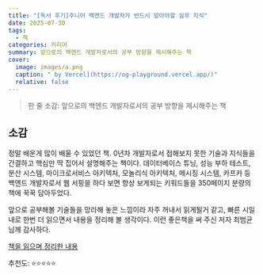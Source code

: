 ```yaml
---
title: "[독서 후기]주니어 백엔드 개발자가 반드시 알아야할 실무 지식"
date: 2025-07-30
tags:
  - 책
categories: 커리어
summary: 앞으로의 백엔드 개발자로서의 공부 방향을 제시해주는 책
cover:
  image: images/a.png
  caption: " by Vercel](https://og-playground.vercel.app/)"
  relative: false
---
```

> 한 줄 소감: 앞으로의 백엔드 개발자로서의 공부 방향을 제시해주는 책

## 소감
정말 배운게 많이 배울 수 있었던 책. 0년차 개발자로서 접해보지 못한 기술과 지식들을 간결하고 핵심만 딱 집어서 설명해주는 책이다. 데이터베이스 튜닝, 성능 부하 테스트, 분산 시스템, 마이크로서비스 아키텍처, 모놀리식 아키텍처, 메시징 시스템, 카프카 등 백엔드 개발자로서 웹 서핑을 하다 보면 항상 보게되는 키워드들을 350페이지 분량의 책에 꾹꾹 담아두었다.

앞으로 공부해볼 기술들을 망라해 놓은 느낌이라 자주 꺼내서 읽게될거 같고, 빠른 시일내로 한번 더 읽으면서 내용을 정리해 볼 생각이다. 이런 좋은책을 써 주신 저자 최범균님께 감사하다.

[책을 읽으며 정리한 내용](https://wiki.jeongseonghun.com/1-Project/(%EC%B1%85)%EC%A3%BC%EB%8B%88%EC%96%B4-%EB%B0%B1%EC%97%94%EB%93%9C-%EA%B0%9C%EB%B0%9C%EC%9E%90%EA%B0%80-%EB%B0%98%EB%93%9C%EC%8B%9C-%EC%95%8C%EC%95%84%EC%95%BC%ED%95%A0-%EC%8B%A4%EB%AC%B4-%EC%A7%80%EC%8B%9D/)

추천도: ⭐️⭐️⭐️⭐️⭐️